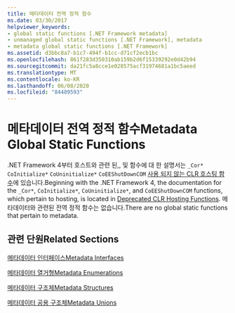 ```yaml
---
title: 메타데이터 전역 정적 함수
ms.date: 03/30/2017
helpviewer_keywords:
- global static functions [.NET Framework metadata]
- unmanaged global static functions [.NET Framework], metadata
- metadata global static functions [.NET Framework]
ms.assetid: d3bbc8a7-b1c7-494f-b1cc-d71cf2ecb1bc
ms.openlocfilehash: 861f283d350310ab159b2d6f15339292e0d42b94
ms.sourcegitcommit: da21fc5a8cce1e028575acf31974681a1bc5aeed
ms.translationtype: MT
ms.contentlocale: ko-KR
ms.lasthandoff: 06/08/2020
ms.locfileid: "84489593"
---
```

# <a name="metadata-global-static-functions"></a><span data-ttu-id="eb4b0-102">메타데이터 전역 정적 함수</span><span class="sxs-lookup"><span data-stu-id="eb4b0-102">Metadata Global Static Functions</span></span>
<span data-ttu-id="eb4b0-103">.NET Framework 4부터 호스트와 관련 된,, 및 함수에 대 한 설명서는 `_Cor*` `CoInitialize*` `CoUninitialize*` `CoEEShutDownCOM` [사용 되지 않는 CLR 호스팅 함수](../hosting/deprecated-clr-hosting-functions.md)에 있습니다.</span><span class="sxs-lookup"><span data-stu-id="eb4b0-103">Beginning with the .NET Framework 4, the documentation for the `_Cor*`, `CoInitialize*`, `CoUninitialize*`, and `CoEEShutDownCOM` functions, which pertain to hosting, is located in [Deprecated CLR Hosting Functions](../hosting/deprecated-clr-hosting-functions.md).</span></span> <span data-ttu-id="eb4b0-104">메타데이터와 관련된 전역 정적 함수는 없습니다.</span><span class="sxs-lookup"><span data-stu-id="eb4b0-104">There are no global static functions that pertain to metadata.</span></span>  
  
## <a name="related-sections"></a><span data-ttu-id="eb4b0-105">관련 단원</span><span class="sxs-lookup"><span data-stu-id="eb4b0-105">Related Sections</span></span>  
 [<span data-ttu-id="eb4b0-106">메타데이터 인터페이스</span><span class="sxs-lookup"><span data-stu-id="eb4b0-106">Metadata Interfaces</span></span>](metadata-interfaces.md)  
  
 [<span data-ttu-id="eb4b0-107">메타데이터 열거형</span><span class="sxs-lookup"><span data-stu-id="eb4b0-107">Metadata Enumerations</span></span>](metadata-enumerations.md)  
  
 [<span data-ttu-id="eb4b0-108">메타데이터 구조체</span><span class="sxs-lookup"><span data-stu-id="eb4b0-108">Metadata Structures</span></span>](metadata-structures.md)  
  
 [<span data-ttu-id="eb4b0-109">메타데이터 공용 구조체</span><span class="sxs-lookup"><span data-stu-id="eb4b0-109">Metadata Unions</span></span>](metadata-unions.md)
